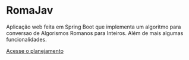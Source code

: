 # RomaJav
Aplicação web feita em Spring Boot que implementa um algoritmo para conversao de Algorismos Romanos para Inteiros. Além de mais algumas funcionalidades.

<a href="./planning/RomaJav.md">Acesse o planejamento</a>
